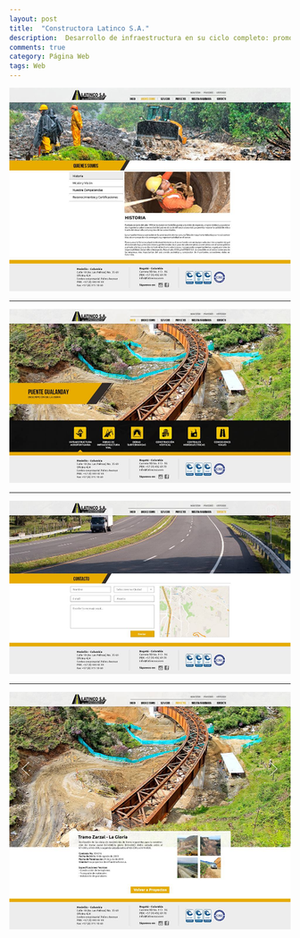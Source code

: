 ```yaml
---
layout: post
title:  "Constructora Latinco S.A."
description:  Desarrollo de infraestructura en su ciclo completo: promovemos, diseñamos y construimos proyectos
comments: true
category: Página Web
tags: Web
---
```

<img src="/public/imgs/proyectos/constructoraLatinco.jpg" />
<hr>
<img src="/public/imgs/proyectos/constructoraLatinco1.jpg" />
<hr>
<img src="/public/imgs/proyectos/constructoraLatinco2.jpg" />
<hr>
<img src="/public/imgs/proyectos/constructoraLatinco3.jpg" />
